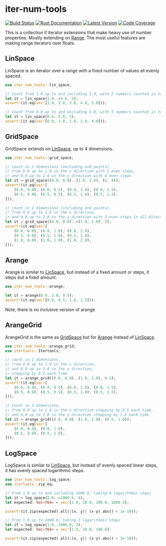 # iter-num-tools

[![Build Status](https://img.shields.io/github/workflow/status/conradludgate/iter-num-tools/coverage/main?style=flat-square)][actions]
[![Rust Documentation](https://img.shields.io/crates/v/iter-num-tools?color=blue&label=docs&style=flat-square)][docs.rs]
[![Latest Version](https://img.shields.io/crates/d/iter-num-tools?style=flat-square)][crates.io]
[![Code Coverage](https://img.shields.io/codecov/c/gh/conradludgate/iter-num-tools?style=flat-square)][codecov]

[actions]: https://github.com/conradludgate/iter-num-tools/actions?query=branch%3Amain
[crates.io]: https://crates.io/crates/iter_num_tools
[docs.rs]: https://docs.rs/iter_num_tools
[codecov]: https://codecov.io/gh/conradludgate/iter-num-tools


This is a collection if iterator extensions that
make heavy use of number properties.
Mostly extending on [Range](std::ops::Range).
The most useful features are making range iterators over floats.

## LinSpace

LinSpace is an iterator over a range with a fixed number of values all evenly spaced.

```rust
use iter_num_tools::lin_space;

// Count from 1.0 up to and including 5.0, with 5 numbers counted in total
let it = lin_space(1.0..=5.0, 5);
assert!(it.eq(vec![1.0, 2.0, 3.0, 4.0, 5.0]));

// Count from 0.0 up to and excluding 5.0, with 5 numbers counted in total
let it = lin_space(0.0..5.0, 5);
assert!(it.eq(vec![0.0, 1.0, 2.0, 3.0, 4.0]));
```

## GridSpace

GridSpace extends on [LinSpace](#linspace), up to 4 dimensions.

```rust
use iter_num_tools::grid_space;

// count in 2 dimensions (excluding end points),
// from 0.0 up to 1.0 in the x direction with 2 even steps,
// and 0.0 up to 2.0 in the y direction with 4 even steps
let it = grid_space((0.0, 0.0)..(1.0, 2.0), (2, 4));
assert!(it.eq(vec![
    (0.0, 0.0), (0.0, 0.5), (0.0, 1.0), (0.0, 1.5),
    (0.5, 0.0), (0.5, 0.5), (0.5, 1.0), (0.5, 1.5),
]));

// count in 2 dimensions (including end points),
// from 0.0 up to 1.0 in the x direction,
// and 0.0 up to 2.0 in the y direction with 3 even steps in all directions
let it = grid_space((0.0, 0.0)..=(1.0, 2.0), 3);
assert!(it.eq(vec![
    (0.0, 0.0), (0.0, 1.0), (0.0, 2.0),
    (0.5, 0.0), (0.5, 1.0), (0.5, 2.0),
    (1.0, 0.0), (1.0, 1.0), (1.0, 2.0),
]));
```

## Arange

Arange is similar to [LinSpace](#linspace), but instead of a fixed amount or steps,
it steps but a fixed amount.

```rust
use iter_num_tools::arange;

let it = arange(0.0..2.0, 0.5);
assert!(it.eq(vec![0.0, 0.5, 1.0, 1.5]));
```

Note, there is no inclusive version of arange

## ArangeGrid

ArangeGrid is the same as [GridSpace](#gridspace) but for [Arange](#arange) instead of [LinSpace](#linspace).

```rust
use iter_num_tools::arange_grid;
use itertools::Itertools;

// count in 2 dimensions,
// from 0.0 up to 1.0 in the x direction,
// and 0.0 up to 2.0 in the y direction,
// stepping by 0.5 each time
let it = arange_grid((0.0, 0.0)..(1.0, 2.0), 0.5);
assert!(it.eq(vec![
    (0.0, 0.0), (0.0, 0.5), (0.0, 1.0), (0.0, 1.5),
    (0.5, 0.0), (0.5, 0.5), (0.5, 1.0), (0.5, 1.5),
]));

// count in 2 dimensions,
// from 0.0 up to 1.0 in the x direction stepping by 0.5 each time,
// and 0.0 up to 2.0 in the y direction stepping by 1.0 each time
let it = arange_grid((0.0, 0.0)..(1.0, 2.0), (0.5, 1.0));
assert!(it.eq(vec![
    (0.0, 0.0), (0.0, 1.0),
    (0.5, 0.0), (0.5, 1.0),
]));
```

## LogSpace

LogSpace is similar to [LinSpace](#linspace), but instead of evenly spaced linear steps, it has evenly spaced logarithmic steps.

```rust
use iter_num_tools::log_space;
use itertools::zip_eq;

// From 1.0 up to and including 1000.0, taking 4 logarithmic steps
let it = log_space(1.0..=1000.0, 4);
let expected: Vec<f64> = vec![1.0, 10.0, 100.0, 1000.0];

assert!(it.zip(expected).all(|(x, y)| (x-y).abs() < 1e-10));

// From 1.0 up to 1000.0, taking 3 logarithmic steps
let it = log_space(1.0..1000.0, 3);
let expected: Vec<f64> = vec![1.0, 10.0, 100.0];

assert!(it.zip(expected).all(|(x, y)| (x-y).abs() < 1e-10));
```

